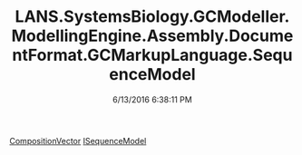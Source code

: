 ﻿---
title: LANS.SystemsBiology.GCModeller.ModellingEngine.Assembly.DocumentFormat.GCMarkupLanguage.SequenceModel
date: 6/13/2016 6:38:11 PM
---

[CompositionVector](T-LANS.SystemsBiology.GCModeller.ModellingEngine.Assembly.DocumentFormat.GCMarkupLanguage.SequenceModel.CompositionVector.html)
[ISequenceModel](T-LANS.SystemsBiology.GCModeller.ModellingEngine.Assembly.DocumentFormat.GCMarkupLanguage.SequenceModel.ISequenceModel.html)
